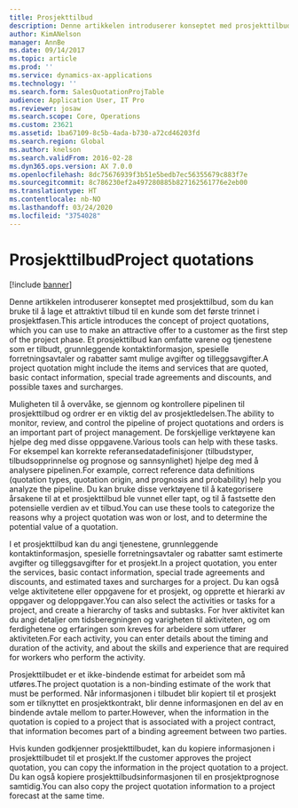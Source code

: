 ```yaml
---
title: Prosjekttilbud
description: Denne artikkelen introduserer konseptet med prosjekttilbud, som du kan bruke til å lage et attraktivt tilbud til en kunde som det første trinnet i prosjektfasen. Et prosjekttilbud kan omfatte varene og tjenestene som er tilbudt, grunnleggende kontaktinformasjon, spesielle forretningsavtaler og rabatter samt mulige avgifter og tilleggsavgifter.
author: KimANelson
manager: AnnBe
ms.date: 09/14/2017
ms.topic: article
ms.prod: ''
ms.service: dynamics-ax-applications
ms.technology: ''
ms.search.form: SalesQuotationProjTable
audience: Application User, IT Pro
ms.reviewer: josaw
ms.search.scope: Core, Operations
ms.custom: 23621
ms.assetid: 1ba67109-8c5b-4ada-b730-a72cd46203fd
ms.search.region: Global
ms.author: knelson
ms.search.validFrom: 2016-02-28
ms.dyn365.ops.version: AX 7.0.0
ms.openlocfilehash: 8dc75676939f3b51e5bedb7ec56355679c883f7e
ms.sourcegitcommit: 8c786230ef2a497280885b827162561776e2eb00
ms.translationtype: HT
ms.contentlocale: nb-NO
ms.lasthandoff: 03/24/2020
ms.locfileid: "3754028"
---
```

# <a name="project-quotations"></a><span data-ttu-id="2ea32-104">Prosjekttilbud</span><span class="sxs-lookup"><span data-stu-id="2ea32-104">Project quotations</span></span>

[!include [banner](../includes/banner.md)]

<span data-ttu-id="2ea32-105">Denne artikkelen introduserer konseptet med prosjekttilbud, som du kan bruke til å lage et attraktivt tilbud til en kunde som det første trinnet i prosjektfasen.</span><span class="sxs-lookup"><span data-stu-id="2ea32-105">This article introduces the concept of project quotations, which you can use to make an attractive offer to a customer as the first step of the project phase.</span></span> <span data-ttu-id="2ea32-106">Et prosjekttilbud kan omfatte varene og tjenestene som er tilbudt, grunnleggende kontaktinformasjon, spesielle forretningsavtaler og rabatter samt mulige avgifter og tilleggsavgifter.</span><span class="sxs-lookup"><span data-stu-id="2ea32-106">A project quotation might include the items and services that are quoted, basic contact information, special trade agreements and discounts, and possible taxes and surcharges.</span></span> 

<span data-ttu-id="2ea32-107">Muligheten til å overvåke, se gjennom og kontrollere pipelinen til prosjekttilbud og ordrer er en viktig del av prosjektledelsen.</span><span class="sxs-lookup"><span data-stu-id="2ea32-107">The ability to monitor, review, and control the pipeline of project quotations and orders is an important part of project management.</span></span> <span data-ttu-id="2ea32-108">De forskjellige verktøyene kan hjelpe deg med disse oppgavene.</span><span class="sxs-lookup"><span data-stu-id="2ea32-108">Various tools can help with these tasks.</span></span> <span data-ttu-id="2ea32-109">For eksempel kan korrekte referansedatadefinisjoner (tilbudstyper, tilbudsopprinnelse og prognose og sannsynlighet) hjelpe deg med å analysere pipelinen.</span><span class="sxs-lookup"><span data-stu-id="2ea32-109">For example, correct reference data definitions (quotation types, quotation origin, and prognosis and probability) help you analyze the pipeline.</span></span> <span data-ttu-id="2ea32-110">Du kan bruke disse verktøyene til å kategorisere årsakene til at et prosjekttilbud ble vunnet eller tapt, og til å fastsette den potensielle verdien av et tilbud.</span><span class="sxs-lookup"><span data-stu-id="2ea32-110">You can use these tools to categorize the reasons why a project quotation was won or lost, and to determine the potential value of a quotation.</span></span> 

<span data-ttu-id="2ea32-111">I et prosjekttilbud kan du angi tjenestene, grunnleggende kontaktinformasjon, spesielle forretningsavtaler og rabatter samt estimerte avgifter og tilleggsavgifter for et prosjekt.</span><span class="sxs-lookup"><span data-stu-id="2ea32-111">In a project quotation, you enter the services, basic contact information, special trade agreements and discounts, and estimated taxes and surcharges for a project.</span></span> <span data-ttu-id="2ea32-112">Du kan også velge aktivitetene eller oppgavene for et prosjekt, og opprette et hierarki av oppgaver og deloppgaver.</span><span class="sxs-lookup"><span data-stu-id="2ea32-112">You can also select the activities or tasks for a project, and create a hierarchy of tasks and subtasks.</span></span> <span data-ttu-id="2ea32-113">For hver aktivitet kan du angi detaljer om tidsberegningen og varigheten til aktiviteten, og om ferdighetene og erfaringen som kreves for arbeidere som utfører aktiviteten.</span><span class="sxs-lookup"><span data-stu-id="2ea32-113">For each activity, you can enter details about the timing and duration of the activity, and about the skills and experience that are required for workers who perform the activity.</span></span> 

<span data-ttu-id="2ea32-114">Prosjekttilbudet er et ikke-bindende estimat for arbeidet som må utføres.</span><span class="sxs-lookup"><span data-stu-id="2ea32-114">The project quotation is a non-binding estimate of the work that must be performed.</span></span> <span data-ttu-id="2ea32-115">Når informasjonen i tilbudet blir kopiert til et prosjekt som er tilknyttet en prosjektkontrakt, blir denne informasjonen en del av en bindende avtale mellom to parter.</span><span class="sxs-lookup"><span data-stu-id="2ea32-115">However, when the information in the quotation is copied to a project that is associated with a project contract, that information becomes part of a binding agreement between two parties.</span></span> 

<span data-ttu-id="2ea32-116">Hvis kunden godkjenner prosjekttilbudet, kan du kopiere informasjonen i prosjekttilbudet til et prosjekt.</span><span class="sxs-lookup"><span data-stu-id="2ea32-116">If the customer approves the project quotation, you can copy the information in the project quotation to a project.</span></span> <span data-ttu-id="2ea32-117">Du kan også kopiere prosjekttilbudsinformasjonen til en prosjektprognose samtidig.</span><span class="sxs-lookup"><span data-stu-id="2ea32-117">You can also copy the project quotation information to a project forecast at the same time.</span></span>



